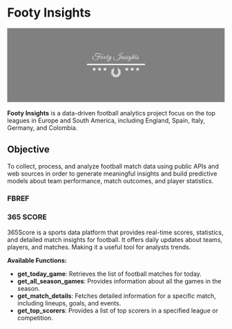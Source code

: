 # Footy Insights

<p align="center">
  <img src="assets/footy.png" alt="Footy Logo" width="600"/>
</p>


**Footy Insights** is a data-driven football analytics project focus on the top leagues in Europe and South America, including England, Spain, Italy, Germany, and Colombia.

## Objective

To collect, process, and analyze football match data using public APIs and web sources in order to generate meaningful insights and build predictive models about team performance, match outcomes, and player statistics.

### FBREF

### 365 SCORE

365Score is a sports data platform that provides real-time scores, statistics, and detailed match insights for football. It offers daily updates about teams, players, and matches. Making it a useful tool for analysts trends.

**Available Functions:**

- **get_today_game**: Retrieves the list of football matches for today.
- **get_all_season_games**: Provides information about all the games in the season.
- **get_match_details**: Fetches detailed information for a specific match, including lineups, goals, and events.
- **get_top_scorers**: Provides a list of top scorers in a specified league or competition.
